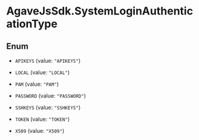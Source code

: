 # AgaveJsSdk.SystemLoginAuthenticationType

## Enum


* `APIKEYS` (value: `"APIKEYS"`)

* `LOCAL` (value: `"LOCAL"`)

* `PAM` (value: `"PAM"`)

* `PASSWORD` (value: `"PASSWORD"`)

* `SSHKEYS` (value: `"SSHKEYS"`)

* `TOKEN` (value: `"TOKEN"`)

* `X509` (value: `"X509"`)



